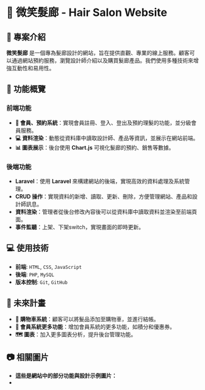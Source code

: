 # 🌟 微笑髮廊 - Hair Salon Website

## 📖 專案介紹

**微笑髮廊** 是一個專為髮廊設計的網站，旨在提供直觀、專業的線上服務。顧客可以通過網站預約服務，瀏覽設計師介紹以及購買髮廊產品。我們使用多種技術來增強互動性和易用性。

## 🔧 功能概覽

### 前端功能
- **🔐 會員、預約系統**：實現會員註冊、登入、登出及預約理髮的功能，並分級會員服務。
- **💻 資料渲染**：動態從資料庫中讀取設計師、產品等資訊，並展示在網站前端。
- **📊 圖表展示**：後台使用 **Chart.js** 可視化髮廊的預約、銷售等數據。


### 後端功能
- **Laravel**：使用 **Laravel** 來構建網站的後端，實現高效的資料處理及系統管理。
- **CRUD 操作**：實現資料的新增、讀取、更新、刪除，方便管理網站、產品和設計師訊息。
- **資料渲染**：管理者從後台修改內容後可以從資料庫中讀取資料並渲染至前端頁面。
- **事件監聽**：上架、下架switch，實現畫面的即時更新。

## 💻 使用技術

- **前端**: `HTML`, `CSS`, `JavaScript`
- **後端**: `PHP`, `MySQL`
- **版本控制**: `Git`, `GitHub`

## 🚀 未來計畫
- **🛒 購物車系統**：顧客可以將髮品添加至購物車，並進行結帳。
- **🔐 會員系統更多功能**：增加會員系統的更多功能，如積分和優惠券。
- **🗺️ 圖表**：加入更多圖表分析，提升後台管理功能。

## 📷 相關圖片

- **這些是網站中的部分功能與設計示例圖片：**
- 
